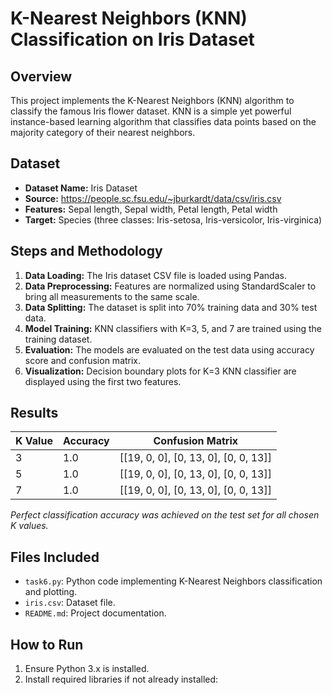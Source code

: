 # K-Nearest Neighbors (KNN) Classification on Iris Dataset

## Overview
This project implements the K-Nearest Neighbors (KNN) algorithm to classify the famous Iris flower dataset. KNN is a simple yet powerful instance-based learning algorithm that classifies data points based on the majority category of their nearest neighbors.

## Dataset
- **Dataset Name:** Iris Dataset
- **Source:** https://people.sc.fsu.edu/~jburkardt/data/csv/iris.csv
- **Features:** Sepal length, Sepal width, Petal length, Petal width
- **Target:** Species (three classes: Iris-setosa, Iris-versicolor, Iris-virginica)

## Steps and Methodology
1. **Data Loading:** The Iris dataset CSV file is loaded using Pandas.
2. **Data Preprocessing:** Features are normalized using StandardScaler to bring all measurements to the same scale.
3. **Data Splitting:** The dataset is split into 70% training data and 30% test data.
4. **Model Training:** KNN classifiers with K=3, 5, and 7 are trained using the training dataset.
5. **Evaluation:** The models are evaluated on the test data using accuracy score and confusion matrix.
6. **Visualization:** Decision boundary plots for K=3 KNN classifier are displayed using the first two features.

## Results
| K Value | Accuracy | Confusion Matrix                              |
|---------|----------|-----------------------------------------------|
| 3       | 1.0      | [[19, 0, 0], [0, 13, 0], [0, 0, 13]]         |
| 5       | 1.0      | [[19, 0, 0], [0, 13, 0], [0, 0, 13]]         |
| 7       | 1.0      | [[19, 0, 0], [0, 13, 0], [0, 0, 13]]         |

*Perfect classification accuracy was achieved on the test set for all chosen K values.*

## Files Included
- `task6.py`: Python code implementing K-Nearest Neighbors classification and plotting.
- `iris.csv`: Dataset file.
- `README.md`: Project documentation.

## How to Run
1. Ensure Python 3.x is installed.
2. Install required libraries if not already installed:
